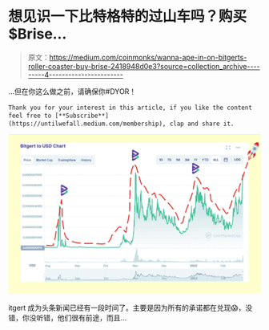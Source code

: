 # 想见识一下比特格特的过山车吗？购买$Brise…

> 原文：<https://medium.com/coinmonks/wanna-ape-in-on-bitgerts-roller-coaster-buy-brise-2418948d0e3?source=collection_archive---------4----------------------->

…但在你这么做之前，请确保你#DYOR！

```
Thank you for your interest in this article, if you like the content feel free to [**Subscribe**](https://untilwefall.medium.com/membership), clap and share it.
```

![](img/aab4777fa11ceeb664a4dead009f7b0b.png)

itgert 成为头条新闻已经有一段时间了。主要是因为所有的承诺都在兑现😱，没错，你没听错，他们很有前途，而且…